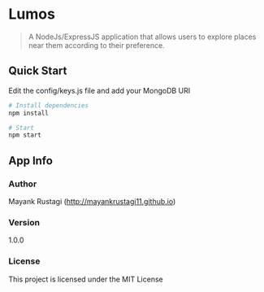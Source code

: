 # Lumos

> A NodeJs/ExpressJS application that allows users to explore places near them according to their preference.

## Quick Start

Edit the config/keys.js file and add your MongoDB URI

```bash
# Install dependencies
npm install

# Start
npm start
```

## App Info

### Author

Mayank Rustagi
(http://mayankrustagi11.github.io)

### Version

1.0.0

### License

This project is licensed under the MIT License